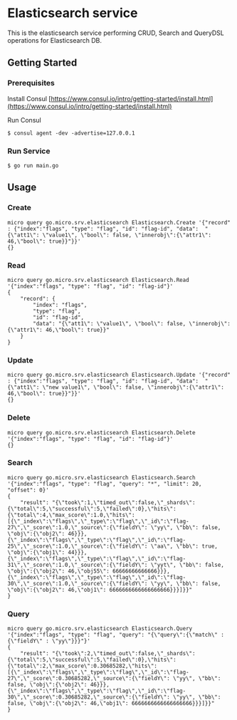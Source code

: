 # Elasticsearch service

This is the elasticsearch service performing CRUD, Search and QueryDSL operations for Elasticsearch DB.

## Getting Started

### Prerequisites

Install Consul
[https://www.consul.io/intro/getting-started/install.html](https://www.consul.io/intro/getting-started/install.html)

Run Consul
```
$ consul agent -dev -advertise=127.0.0.1
```

### Run Service

```
$ go run main.go
```

## Usage 

### Create
```
micro query go.micro.srv.elasticsearch Elasticsearch.Create '{"record" : {"index":"flags", "type": "flag", "id": "flag-id", "data":  "{\"att1\": \"value1\", \"bool\": false, \"innerobj\":{\"attr1\": 46,\"bool\": true}}"}}'
{}
```

### Read
```
micro query go.micro.srv.elasticsearch Elasticsearch.Read '{"index":"flags", "type": "flag", "id": "flag-id"}'
{
	"record": {
		"index": "flags",
		"type": "flag",
		"id": "flag-id",
		"data": "{\"att1\": \"value1\", \"bool\": false, \"innerobj\":{\"attr1\": 46,\"bool\": true}}"
	}
}
```

### Update
```
micro query go.micro.srv.elasticsearch Elasticsearch.Update '{"record" : {"index":"flags", "type": "flag", "id": "flag-id", "data":  "{\"att1\": \"new value1\", \"bool\": false, \"innerobj\":{\"attr1\": 46,\"bool\": true}}"}}'
{}
```


### Delete
```
micro query go.micro.srv.elasticsearch Elasticsearch.Delete '{"index":"flags", "type": "flag", "id": "flag-id"}'
{}
```

### Search
```
micro query go.micro.srv.elasticsearch Elasticsearch.Search '{"index":"flags", "type": "flag", "query": "*", "limit": 20, "offset": 0}'
{
	"result": "{\"took\":1,\"timed_out\":false,\"_shards\":{\"total\":5,\"successful\":5,\"failed\":0},\"hits\":{\"total\":4,\"max_score\":1.0,\"hits\":[{\"_index\":\"flags\",\"_type\":\"flag\",\"_id\":\"flag-27\",\"_score\":1.0,\"_source\":{\"fieldY\": \"yy\", \"bb\": false, \"obj\":{\"obj2\": 46}}},{\"_index\":\"flags\",\"_type\":\"flag\",\"_id\":\"flag-25\",\"_score\":1.0,\"_source\":{\"fieldY\": \"aa\", \"bb\": true, \"obj\":{\"obj1\": 44}}},{\"_index\":\"flags\",\"_type\":\"flag\",\"_id\":\"flag-31\",\"_score\":1.0,\"_source\":{\"fieldY\": \"yyt\", \"bb\": false, \"obj\":{\"obj2\": 46,\"obj55\": 66666666666666}}},{\"_index\":\"flags\",\"_type\":\"flag\",\"_id\":\"flag-30\",\"_score\":1.0,\"_source\":{\"fieldY\": \"yy\", \"bb\": false, \"obj\":{\"obj2\": 46,\"obj1\": 6666666666666666666}}}]}}"
}
```

### Query
```
micro query go.micro.srv.elasticsearch Elasticsearch.Query '{"index":"flags", "type": "flag", "query": "{\"query\":{\"match\" : {\"fieldY\" : \"yy\"}}}"}'
{
	"result": "{\"took\":2,\"timed_out\":false,\"_shards\":{\"total\":5,\"successful\":5,\"failed\":0},\"hits\":{\"total\":2,\"max_score\":0.30685282,\"hits\":[{\"_index\":\"flags\",\"_type\":\"flag\",\"_id\":\"flag-27\",\"_score\":0.30685282,\"_source\":{\"fieldY\": \"yy\", \"bb\": false, \"obj\":{\"obj2\": 46}}},{\"_index\":\"flags\",\"_type\":\"flag\",\"_id\":\"flag-30\",\"_score\":0.30685282,\"_source\":{\"fieldY\": \"yy\", \"bb\": false, \"obj\":{\"obj2\": 46,\"obj1\": 6666666666666666666}}}]}}"
}

```
